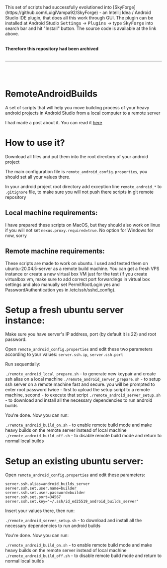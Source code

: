 <p>This set of scripts had successfully evolutioned into [SkyForge](https://github.com/LuigiVampa92/SkyForge) - an Intellij Idea / Android Studio IDE plugin, that does all this work through GUI. The plugin can be installed at Android Studio <kbd>Settings</kbd> -> <kbd>Plugins</kbd> -> type <kbd>SkyForge</kbd> into search bar and hit "Install" button. The source code is available at the link above.</p>
<br/>
<b>Therefore this repository had been archived</b>
<br/>
<br/>
<hr>
<br/>
<br/>

# RemoteAndroidBuilds
A set of scripts that will help you move building process of your heavy android projects in Android Studio from a local computer to a remote server

I had made a post about it. You can read it [here](https://habr.com/ru/post/700744/)

# How to use it?

Download all files and put them into the root directory of your android project

The main configuration file is `remote_android_config.properties`, you should set all your values there.

In your android project root directory add exception line `remote_android_*` to `.gitignore` file, to make sure you will not push there scripts in git remote repository


## Local machine requirements:
I have prepared these scripts on MacOS, but they should also work on linux if you will not set `nexus.proxy.required=true`. No option for Windows for now, sorry

## Remote machine requirements:
These scripts are made to work on ubuntu. I used and tested them on ubuntu-20.04.5-server as a remote build machine. You can get a fresh VPS instance or create a new virtual box VM just for the test (if you create virtualbox vm, make sure to add correct port forwardings in virtual box settings and also manually set PermitRootLogin yes and PasswordAuthentication yes in /etc/ssh/sshd_config).

# Setup a fresh ubuntu server instance:
Make sure you have server's IP address, port (by default it is 22) and root password.

Open `remote_android_config.properties` and edit these two parameters according to your values: `server.ssh.ip`, `server.ssh.port`

Run sequentially:

`./remote_android_local_prepare.sh`  -  to generate new keypair and create ssh alias on a local machine
`./remote_android_server_prepare.sh`  -  to setup ssh server on a remote machine fast and secure. you will be prompted to enter root password twice - first to upload the setup script to a remote machine, second - to execute that script
`./remote_android_server_setup.sh`  -  to download and install all the necessary dependencies to run android builds

You're done. Now you can run:

`./remote_android_build_on.sh`  -  to enable remote build mode and make heavy builds on the remote server instead of local machine
`./remote_android_build_off.sh`  -  to disable remote build mode and return to normal local builds

# Setup an existing ubuntu server:

Open `remote_android_config.properties` and edit these parameters:

```
server.ssh.alias=android_builds_server
server.ssh.set.user.name=builder
server.ssh.set.user.password=builder
server.ssh.set.port=34567
server.ssh.set.key="~/.ssh/id_ed25519_android_builds_server"
```
Insert your values there, then run:

`./remote_android_server_setup.sh`  -  to download and install all the necessary dependencies to run android builds

You're done. Now you can run:

`./remote_android_build_on.sh`  -  to enable remote build mode and make heavy builds on the remote server instead of local machine
`./remote_android_build_off.sh`  -  to disable remote build mode and return to normal local builds
